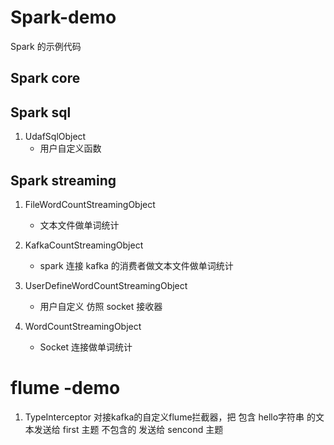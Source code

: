 # Spark-demo
Spark 的示例代码
## Spark core

## Spark sql
1. UdafSqlObject
    - 用户自定义函数
## Spark streaming

1. FileWordCountStreamingObject
    - 文本文件做单词统计

2. KafkaCountStreamingObject
    - spark 连接 kafka 的消费者做文本文件做单词统计

3. UserDefineWordCountStreamingObject
    - 用户自定义 仿照 socket 接收器

4. WordCountStreamingObject
    - Socket 连接做单词统计
    
# flume -demo
1. TypeInterceptor
对接kafka的自定义flume拦截器，把 包含 hello字符串 的文本发送给 first 主题
不包含的 发送给 sencond 主题